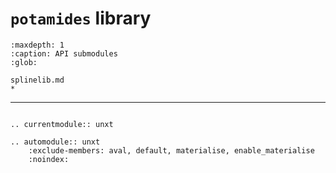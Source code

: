 # `potamides` library

```{toctree}
:maxdepth: 1
:caption: API submodules
:glob:

splinelib.md
*
```

---

```{eval-rst}

.. currentmodule:: unxt

.. automodule:: unxt
    :exclude-members: aval, default, materialise, enable_materialise
    :noindex:

```
